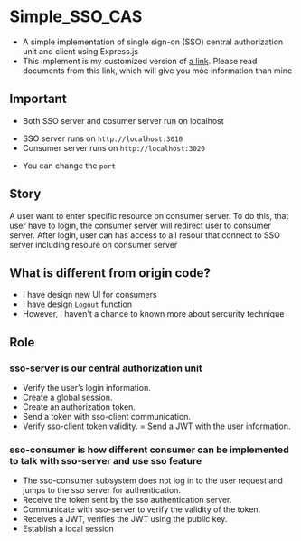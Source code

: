# Simple_SSO_CAS
- A simple implementation of single sign-on (SSO) central authorization unit and client using Express.js
- This implement is my customized version of [a link](https://github.com/ankur-anand/simple-sso). Please read documents from this link, which will give you mỏe information than mine
## Important
- Both SSO server and cosumer server run on localhost
+ SSO server runs on ```http://localhost:3010```
+ Consumer server runs on ```http://localhost:3020```
- You can change the ```port```
## Story
A user want to enter specific resource on consumer server. To do this, that user have to login, the consumer server will redirect user to consumer server. After login, user can has access to all resour that connect to SSO server including resoure on consumer server
## What is different from origin code?
- I have design new UI for consumers
- I have design ```Logout``` function
- However, I haven't a chance to known more about sercurity technique
## Role
### sso-server is our central authorization unit
- Verify the user’s login information.
- Create a global session.
- Create an authorization token.
- Send a token with sso-client communication.
- Verify sso-client token validity.
= Send a JWT with the user information.
### sso-consumer is how different consumer can be implemented to talk with sso-server and use sso feature
- The sso-consumer subsystem does not log in to the user request and jumps to the sso server for authentication.
- Receive the token sent by the sso authentication server.
- Communicate with sso-server to verify the validity of the token.
- Receives a JWT, verifies the JWT using the public key.
- Establish a local session
